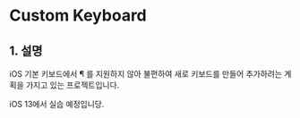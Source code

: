 # Custom Keyboard

## 1. 설명

iOS 기본 키보드에서 ¶ 를 지원하지 않아 불편하여 새로 키보드를 만들어 추가하려는 계획을 가지고 있는 프로젝트입니다.

iOS 13에서 실습 예정입니당.